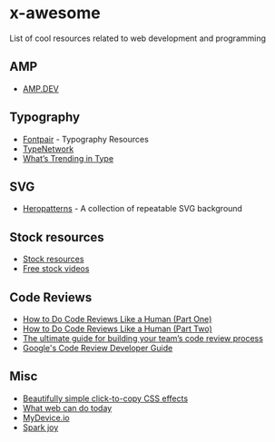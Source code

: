 # x-awesome

List of cool resources related to web development and programming

## AMP

- [AMP.DEV](https://amp.dev)

## Typography

- [Fontpair](https://fontpair.co/featured) - Typography Resources
- [TypeNetwork](https://www.typenetwork.com/)
- [What’s Trending in Type](https://www.typewolf.com/)

## SVG

- [Heropatterns](http://www.heropatterns.com/) - A collection of repeatable SVG background

## Stock resources

- [Stock resources](https://github.com/neutraltone/awesome-stock-resources)
- [Free stock videos](https://mixkit.co/free-stock-video/)

## Code Reviews

- [How to Do Code Reviews Like a Human (Part One)](https://mtlynch.io/human-code-reviews-1/)
- [How to Do Code Reviews Like a Human (Part Two)](https://mtlynch.io/human-code-reviews-2/)
- [The ultimate guide for building your team’s code review process](https://www.freecodecamp.org/news/code-review-the-ultimate-guide-aa45c358bbf5/)
- [Google's Code Review Developer Guide](https://google.github.io/eng-practices/review/)

## Misc
- [Beautifully simple click-to-copy CSS effects](https://cssfx.netlify.com/)
- [What web can do today](https://whatwebcando.today/)
- [MyDevice.io](https://www.mydevice.io/)
- [Spark joy](https://github.com/sw-yx/spark-joy#graphics-and-svg-illustrations)
